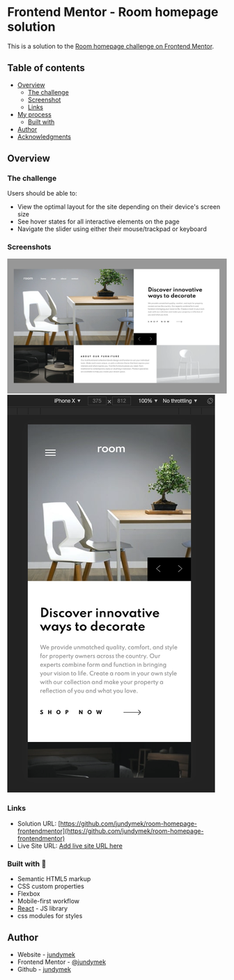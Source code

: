 # Frontend Mentor - Room homepage solution

This is a solution to the [Room homepage challenge on Frontend Mentor](https://www.frontendmentor.io/challenges/room-homepage-BtdBY_ENq).

## Table of contents

- [Overview](#overview)
  - [The challenge](#the-challenge)
  - [Screenshot](#screenshot)
  - [Links](#links)
- [My process](#my-process)
  - [Built with](#built-with)
- [Author](#author)
- [Acknowledgments](#acknowledgments)

## Overview

### The challenge

Users should be able to:

- View the optimal layout for the site depending on their device's screen size
- See hover states for all interactive elements on the page
- Navigate the slider using either their mouse/trackpad or keyboard

### Screenshots

![Desktop design](./github/desktop.png)
![Mobile design](./github/mobile.png)

### Links

- Solution URL: [https://github.com/jundymek/room-homepage-frontendmentor](https://github.com/jundymek/room-homepage-frontendmentor)
- Live Site URL: [Add live site URL here](https://your-live-site-url.com)

### Built with 🚀

- Semantic HTML5 markup
- CSS custom properties
- Flexbox
- Mobile-first workflow
- [React](https://reactjs.org/) - JS library
- css modules for styles

## Author

- Website - [jundymek](https://jundymek.com)
- Frontend Mentor - [@jundymek](https://www.frontendmentor.io/profile/jundymek)
- Github - [jundymek](https://github.com/jundymek)
